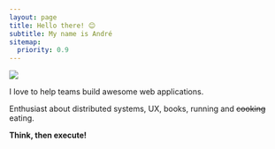 ```yaml
---
layout: page
title: Hello there! 😊
subtitle: My name is André
sitemap:
  priority: 0.9
---
```


<img src="{{ '/assets/img/bw.webp' | prepend: site.baseurl }}" id="about-img">

<div id="describe-text">
	<p>I love to help teams build awesome web applications.</p>
	<p>Enthusiast about distributed systems, UX, books, running and <strike>cooking</strike> eating.</p>
	<p><strong>Think, then execute!</strong></p>
</div>